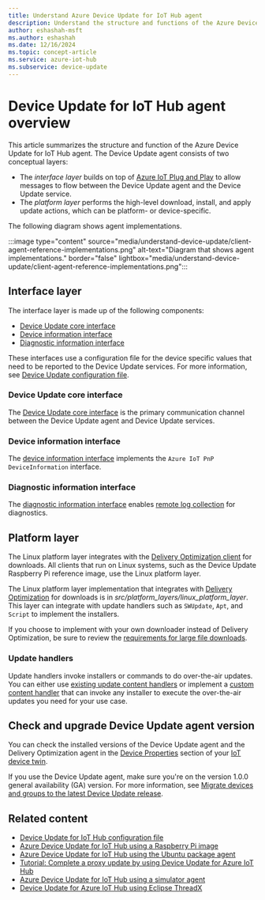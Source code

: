 ```yaml
---
title: Understand Azure Device Update for IoT Hub agent
description: Understand the structure and functions of the Azure Device Update for IoT Hub agent.
author: eshashah-msft
ms.author: eshashah
ms.date: 12/16/2024
ms.topic: concept-article
ms.service: azure-iot-hub
ms.subservice: device-update
---
```


# Device Update for IoT Hub agent overview

This article summarizes the structure and function of the Azure Device Update for IoT Hub agent. The Device Update agent consists of two conceptual layers:

- The *interface layer* builds on top of [Azure IoT Plug and Play](../iot/overview-iot-plug-and-play.md) to allow messages to flow between the Device Update agent and the Device Update service.
- The *platform layer* performs the high-level download, install, and apply update actions, which can be platform- or device-specific.

The following diagram shows agent implementations.

:::image type="content" source="media/understand-device-update/client-agent-reference-implementations.png" alt-text="Diagram that shows agent implementations." border="false" lightbox="media/understand-device-update/client-agent-reference-implementations.png":::

## Interface layer

The interface layer is made up of the following components:

- [Device Update core interface](https://github.com/Azure/iot-hub-device-update/tree/main/src/agent/adu_core_interface)
- [Device information interface](https://github.com/Azure/iot-hub-device-update/tree/main/src/agent/device_info_interface)
- [Diagnostic information interface](https://github.com/Azure/iot-hub-device-update/tree/main/src/diagnostics_component/diagnostics_interface)

These interfaces use a configuration file for the device specific values that need to be reported to the Device Update services. For more information, see [Device Update configuration file](device-update-configuration-file.md).

### Device Update core interface

The [Device Update core interface](https://github.com/Azure/iot-plugandplay-models/blob/main/dtmi/azure/iot/deviceupdate-1.json) is the primary communication channel between the Device Update agent and Device Update services.

### Device information interface

The [device information interface](https://github.com/Azure/iot-plugandplay-models/blob/main/dtmi/azure/devicemanagement/deviceinformation-1.json) implements the `Azure IoT PnP DeviceInformation` interface.

### Diagnostic information interface

The [diagnostic information interface](https://github.com/Azure/iot-plugandplay-models/blob/main/dtmi/azure/iot/diagnosticinformation-1.json) enables [remote log collection](device-update-diagnostics.md#remote-log-collection) for diagnostics.

## Platform layer

The Linux platform layer integrates with the [Delivery Optimization client](https://github.com/microsoft/do-client/releases) for downloads. All clients that run on Linux systems, such as the Device Update Raspberry Pi reference image, use the Linux platform layer.

The Linux platform layer implementation that integrates with [Delivery Optimization](https://github.com/microsoft/do-client) for downloads is in *src/platform_layers/linux_platform_layer*. This layer can integrate with update handlers such as `SWUpdate`, `Apt`, and `Script` to implement the installers.

If you choose to implement with your own downloader instead of Delivery Optimization, be sure to review the [requirements for large file downloads](device-update-limits.md#requirements-for-large-file-downloads).

### Update handlers

Update handlers invoke installers or commands to do over-the-air updates. You can either use [existing update content handlers](https://github.com/Azure/iot-hub-device-update/blob/main/src/extensions/inc/aduc/content_handler.hpp) or implement a [custom content handler](https://github.com/Azure/iot-hub-device-update/tree/main/docs/agent-reference/how-to-implement-custom-update-handler.md) that can invoke any installer to execute the over-the-air updates you need for your use case.

## Check and upgrade Device Update agent version

You can check the installed versions of the Device Update agent and the Delivery Optimization agent in the [Device Properties](device-update-plug-and-play.md#device-properties) section of your [IoT device twin](../iot-hub/iot-hub-devguide-device-twins.md).

If you use the Device Update agent, make sure you're on the version 1.0.0 general availability (GA) version. For more information, see [Migrate devices and groups to the latest Device Update release](migration-public-preview-refresh-to-ga.md).

## Related content

- [Device Update for IoT Hub configuration file](device-update-configuration-file.md)
- [Azure Device Update for IoT Hub using a Raspberry Pi image](device-update-raspberry-pi.md)
- [Azure Device Update for IoT Hub using the Ubuntu package agent](device-update-ubuntu-agent.md)
- [Tutorial: Complete a proxy update by using Device Update for Azure IoT Hub](device-update-howto-proxy-updates.md)
- [Azure Device Update for IoT Hub using a simulator agent](device-update-simulator.md)
- [Device Update for Azure IoT Hub using Eclipse ThreadX](device-update-azure-real-time-operating-system.md)
